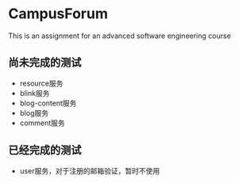 # CampusForum
This is an assignment for an advanced software engineering course
## 尚未完成的测试
* resource服务
* blink服务
* blog-content服务
* blog服务
* comment服务
## 已经完成的测试
* user服务，对于注册的邮箱验证，暂时不使用
